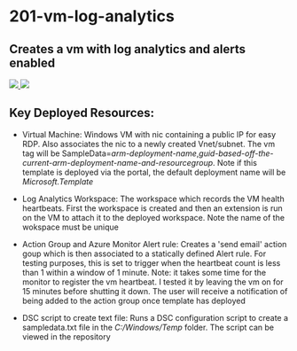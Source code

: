 # 201-vm-log-analytics

## Creates a vm with log analytics and alerts enabled


<a href="https://portal.azure.com/#create/Microsoft.Template/uri/https%3A%2F%2Fraw.githubusercontent.com%2Fshs110%2F201-vm-log-analytics%2Fmaster%2F201-vm-with-logAnalytics%2Fazuredeploy.json" target="_blank">
    <img src="http://azuredeploy.net/deploybutton.png"/>
</a>
<a href="http://armviz.io/#/?load=https%3A%2F%2Fraw.githubusercontent.com%2Fshs110%2F201-vm-log-analytics%2Fmaster%2F201-vm-with-logAnalytics%2Fazuredeploy.json" target="_blank">
    <img src="http://armviz.io/visualizebutton.png"/>
</a>


## Key Deployed Resources:

* Virtual Machine: Windows VM with nic containing a public IP for easy RDP. Also associates the nic to a newly created Vnet/subnet. The vm tag will be SampleData=*arm-deployment-name*,*guid-based-off-the-
current-arm-deployment-name-and-resourcegroup*. Note if this template is deployed via the portal, the default deployment name will be *Microsoft.Template*

* Log Analytics Workspace: The workspace which records the VM health heartbeats. First the workspace is created and then an extension is run on the VM to attach it to the deployed workspace. Note the name of the wokspace must be unique

* Action Group and Azure Monitor Alert rule: Creates a 'send email' action goup which is then associated to a statically defined Alert rule. For testing purposes, this is set to trigger when the heartbeat count is less than 1 within a window of 1 minute. Note: it takes some time for the monitor to register the vm heartbeat. I tested it by leaving the vm on for 15 minutes before shutting it down. The user will receive a notification of being added to the action group once template has deployed

* DSC script to create text file: Runs a DSC configuration script to create a sampledata.txt file in the *C:/Windows/Temp* folder. The script can be viewed in the repository  
